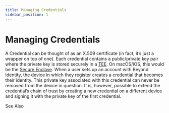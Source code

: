 ```yaml
---
title: Managing Credentials
sidebar_position: 1
---
```


Managing Credentials
====================

A Credential can be thought of as an X.509 certificate (in fact, it’s just a wrapper on top of one). Each credential contains a public/private key pair where the private key is stored securely in a [TEE](https://en.wikipedia.org/wiki/Trusted_execution_environment). On macOS/iOS, this would be the [Secure Enclave](https://support.apple.com/guide/security/secure-enclave-sec59b0b31ff/web). When a user sets up an account with Beyond Identity, the device in which they register creates a credential that becomes their identity. This private key associated with this credential can never be removed from the device in question. It is, however, possible to extend the credential’s chain of trust by creating a new credential on a different device and signing it with the private key of the first credential.

See Also

<!-- [Registering a Credential on a Windows Device](Registering_a_Credential_on_a_Windows_Device)

[Migrating Credentials to another Device](Migrating_Credentials_to_another_Device)

[Migrating an Existing Credential to an Android Device](Migrating_an_Existing_Credential_to_Another_Device)

[Migrating an Existing Credential to an iOS Device](Migrating_an_Existing_Credential_to_an_iOS_Device) -->